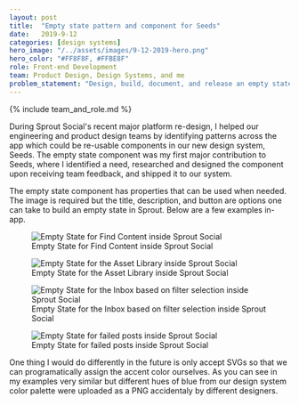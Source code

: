 ```yaml
---
layout: post
title:  "Empty state pattern and component for Seeds"
date:   2019-9-12
categories: [design systems]
hero_image: "/../assets/images/9-12-2019-hero.png"
hero_color: "#FF8F8F, #FFBE8F"
role: Front-end Development
team: Product Design, Design Systems, and me
problem_statement: "Design, build, document, and release an empty state component for Sprout Social's design system."
---
```


{% include team_and_role.md %}

During Sprout Social's recent major platform re-design, I helped our engineering and product design teams by identifying patterns across the app which could be re-usable components in our new design system, Seeds. The empty state component was my first major contribution to Seeds, where I identified a need, researched and designed the component upon receiving team feedback, and shipped it to our system.

The empty state component has properties that can be used when needed. The image is required but the title, description, and button are options one can take to build an empty state in Sprout. Below are a few examples in-app.

<figure>
	<img src="../../../../../../assets/images/empty-state-1.png" title="Empty State for Find Content inside Sprout Social" />
	<figcaption class="media-caption center">Empty State for Find Content inside Sprout Social</figcaption>
</figure>

<figure>
	<img src="../../../../../../assets/images/empty-state-2.png" title="Empty State for the Asset Library inside Sprout Social" />
	<figcaption class="media-caption center">Empty State for the Asset Library inside Sprout Social</figcaption>
</figure>

<figure>
	<img src="../../../../../../assets/images/empty-state-3.png" title="Empty State for the Inbox based on filter selection inside Sprout Social" />
	<figcaption class="media-caption center">Empty State for the Inbox based on filter selection inside Sprout Social</figcaption>
</figure>

<figure>
	<img src="../../../../../../assets/images/empty-state-4.png" title="Empty State for failed posts inside Sprout Social" />
	<figcaption class="media-caption center">Empty State for failed posts inside Sprout Social</figcaption>
</figure>

One thing I would do differently in the future is only accept SVGs so that we can programatically assign the accent color ourselves. As you can see in my examples very similar but different hues of blue from our design system color palette were uploaded as a PNG accidentaly by different designers.